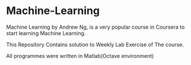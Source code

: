 # Machine-Learning
Machine Learning by Andrew Ng, is a very popular course in Coursera to start learning Machine Learning.

This Repository Contains solution to Weekly Lab Exercise of The course.

All programmes were written in Matlab(Octave environment)
